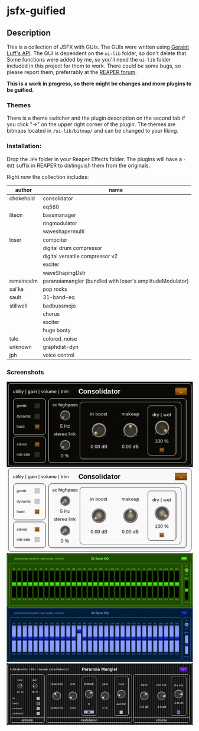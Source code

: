 # jsfx-guified

## Description
This is a collection of JSFX with GUIs.
The GUIs were written using [Geraint Luff's API](https://github.com/geraintluff/jsfx-ui-lib). The GUI is dependent on the `ui-lib` folder, so don't delete that. Some functions were added by me, so you'll need the `ui-lib` folder included in this project for them to work.
There could be some bugs, so please report them, preferrably at the [REAPER forum](https://forum.cockos.com/showthread.php?t=246995).

**This is a work in progress, so there might be changes and more plugins to be guified.**

### Themes
There is a theme switcher and the plugin description on the second tab if you click "→" on the upper right corner of the plugin.
The themes are bitmaps located in `/ui-lib/bitmap/` and can be changed to your liking.

### Installation:
Drop the `JPH` folder in your Reaper Effects folder.
The plugins will have a `- GUI` suffix in REAPER to distinguish them from the originals.

Right now the collection includes:

|author|name|
|----|-----|
|chokehold|consolidator|
||eq560|
|liteon|bassmanager|
||ringmodulator|
||waveshapermulti|
|loser|compciter|
||digital drum compressor|
||digital versatile compressor v2|
||exciter|
||waveShapingDstr|
|remaincalm|paranoiamangler (bundled with loser's amplitudeModulator)|
|sai'ke|pop rocks|
|sault|31-band-eq|
|stillwell|badbussmojo|
||chorus|
||exciter|
||huge booty|
|tale|colored_noise|
|unknown|graphdist-dyn|
|jph|voice control|

### Screenshots
![Screenshot#1](https://github.com/JPH-jph/jsfx-guified/blob/main/screenshots/consolidator.png)
![Screenshot#2](https://github.com/JPH-jph/jsfx-guified/blob/main/screenshots/eq.png)
![Screenshot#3](https://github.com/JPH-jph/jsfx-guified/blob/main/screenshots/mangler.png)
